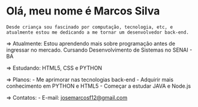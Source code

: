 # Olá, meu nome é Marcos Silva
    Desde criança sou fascinado por computação, tecnologia, etc, e atualmente estou me dedicando a me tornar um desenvolvedor back-end.
   
=> Atualmente:
    Estou aprendendo mais sobre programação antes de ingressar no mercado. Cursando Desenvolvimento de Sistemas no SENAI - BA 

=> Estudando:
    HTML5, CSS e PYTHON
    
=> Planos:
    - Me aprimorar nas tecnologias back-end
    - Adquirir mais conhecimento em PYTHON e HTML5
    - Começar a estudar JAVA e Node.js
    
=> Contatos:
    - E-mail: josemarcosf12@gmail.com
